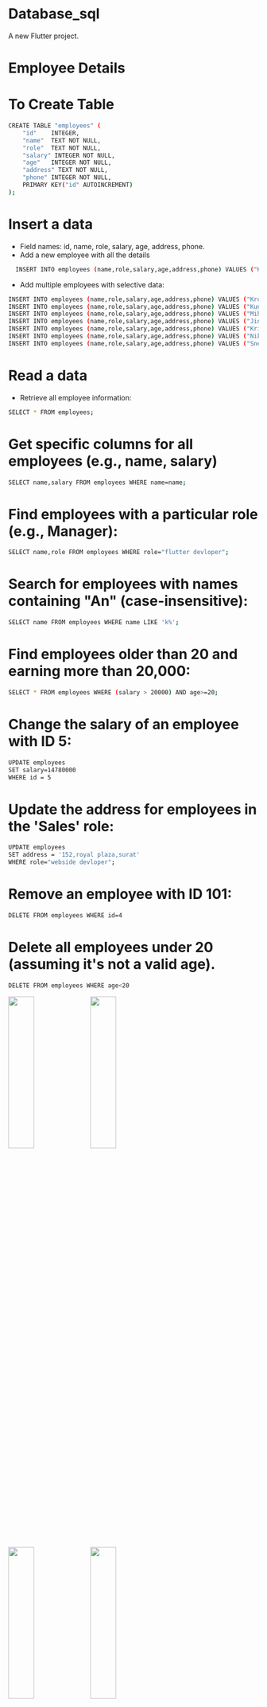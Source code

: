 # Database_sql

A new Flutter project.

# Employee Details

# To Create Table

```bash
CREATE TABLE "employees" (
	"id"	INTEGER,
	"name"	TEXT NOT NULL,
	"role"	TEXT NOT NULL,
	"salary" INTEGER NOT NULL,
	"age"	INTEGER NOT NULL,
	"address" TEXT NOT NULL,
	"phone"	INTEGER NOT NULL,
	PRIMARY KEY("id" AUTOINCREMENT)
);

```

# Insert a data

- Field names: id, name, role, salary, age, address, phone.
- Add a new employee with all the details
```bash
  INSERT INTO employees (name,role,salary,age,address,phone) VALUES ("Krupa Parmar","flutter devloper",50000,19,"123,radhe krishna soc,surat",9568532147);
```

- Add multiple employees with selective data:

```bash
INSERT INTO employees (name,role,salary,age,address,phone) VALUES ("Krupa Parmar","flutter devloper",50000,19,"123,radhe krishna soc,surat",9568532147);
INSERT INTO employees (name,role,salary,age,address,phone) VALUES ("Kunjal Parmar","webside devloper",25000,21,"85932,radhe syam soc,mumbai",9568596247);
INSERT INTO employees (name,role,salary,age,address,phone) VALUES ("Mihika Sharma","ui-ux devloper",20000,22,"2563,shiv krishna soc,bharuch",9525532147);
INSERT INTO employees (name,role,salary,age,address,phone) VALUES ("Jinal Panchal","flutter devloper",30000,21,"5545,gokuldham soc,surat",9553532147);
INSERT INTO employees (name,role,salary,age,address,phone) VALUES ("Krishna Parmar","ui-ux devloper",50000,19,"52,goldan plaza soc,surat",9568532147);
INSERT INTO employees (name,role,salary,age,address,phone) VALUES ("Nikita Pithva","webside devloper",40000,23,"5485,shiv shakti soc,vadodra",9668532547);
INSERT INTO employees (name,role,salary,age,address,phone) VALUES ("Sneha Panchal","flutter devloper",48000,24,"155,starcity soc,surat",9568532147);
```

# Read a data

- Retrieve all employee information:
  
```bash
SELECT * FROM employees;
```
# Get specific columns for all employees (e.g., name, salary)

```bash
SELECT name,salary FROM employees WHERE name=name;
```
# Find employees with a particular role (e.g., Manager):

```bash
SELECT name,role FROM employees WHERE role="flutter devloper";
```

# Search for employees with names containing "An" (case-insensitive):

```bash
SELECT name FROM employees WHERE name LIKE 'k%';
```

# Find employees older than 20 and earning more than 20,000:

```bash
SELECT * FROM employees WHERE (salary > 20000) AND age>=20;
```
# Change the salary of an employee with ID 5:

```bash
UPDATE employees 
SET salary=14780000
WHERE id = 5
```
# Update the address for employees in the 'Sales' role:

```bash
UPDATE employees
SET address = '152,royal plaza,surat'
WHERE role="webside devloper";
```
# Remove an employee with ID 101:

```bash
DELETE FROM employees WHERE id=4
```
# Delete all employees under 20 (assuming it's not a valid age).
```bash
DELETE FROM employees WHERE age<20
```

<p>
  <img src="https://github.com/user-attachments/assets/ed3d9684-2e57-4d32-a77f-9a417dd74414" height=28% width=32%>
  <img src="https://github.com/user-attachments/assets/c4420182-ed72-4a9c-9d25-74d9f72aa4fd" height=28% width=32%>
</p>

<p>

  <img src="https://github.com/user-attachments/assets/3a5c86a5-f5e5-4220-b7bd-95efee6c5845" height=28% width=32%>
    <img src="https://github.com/user-attachments/assets/5cefe886-b7f1-4f1f-b62a-79c996662524" height=28% width=32%>


</p>

